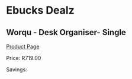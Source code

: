 
# Ebucks Dealz
## Worqu - Desk Organiser- Single
[Product Page](https://www.ebucks.com/web/shop/productSelected.do?prodId=1224382693&catId=714962196)

Price: R719.00

Savings: 


	